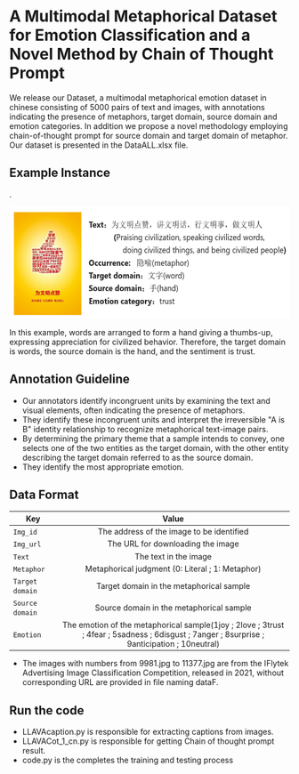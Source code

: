 # A Multimodal Metaphorical Dataset for Emotion Classification and a Novel Method by Chain of Thought Prompt

We release our Dataset, a multimodal metaphorical emotion dataset in chinese consisting of 5000 pairs of text and images, with annotations indicating the presence of metaphors, target domain, source domain and emotion categories. In addition we propose a  novel methodology  employing chain-of-thought prompt for source domain and target domain of metaphor.
Our dataset is presented in the DataALL.xlsx file.

## Example Instance

.<div align='center'><img src='Ansample_cn.png' width="600" height="200"></div>

In this example, words are arranged to form a hand giving a thumbs-up, expressing appreciation for civilized behavior. Therefore, the target domain is words, the source domain is the hand, and the sentiment is trust.

## Annotation Guideline


* Our annotators identify incongruent units by examining the text and visual elements, often indicating the presence of metaphors. 
* They identify these incongruent units and interpret the irreversible "A is B" identity relationship to recognize metaphorical text-image pairs.
* By determining the primary theme that a sample intends to convey, one selects one of the two entities as the target domain, with the other entity describing the target domain referred to as the source domain.
* They identify the most appropriate emotion.




## Data Format


| Key                     |                                    Value                                    |
|-------------------------|:---------------------------------------------------------------------------:|
| `Img_id`            |                The address of the image to be identified                  |
| `Img_url`            |                The URL for downloading the image                  |
| `Text`     |                                          The  text in the image                              |
| `Metaphor`|           Metaphorical judgment (0: Literal ; 1: Metaphor)          |
| `Target domain`|           Target domain in the metaphorical sample         |
| `Source domain`|           Source domain in the metaphorical sample          |
| `Emotion`            |                      The emotion of the metaphorical sample(1joy ; 2love ; 3trust ; 4fear ; 5sadness ; 6disgust ; 7anger ; 8surprise ; 9anticipation ; 10neutral)                 |

* The images with numbers from 9981.jpg to 11377.jpg are from the IFlytek Advertising Image Classification Competition, released in 2021, without corresponding URL are provided in file naming dataF.

## Run the code
* LLAVAcaption.py is responsible for extracting captions from images.
* LLAVACot_1_cn.py is responsible for getting Chain of thought prompt result.
* code.py is the completes the training and testing process









